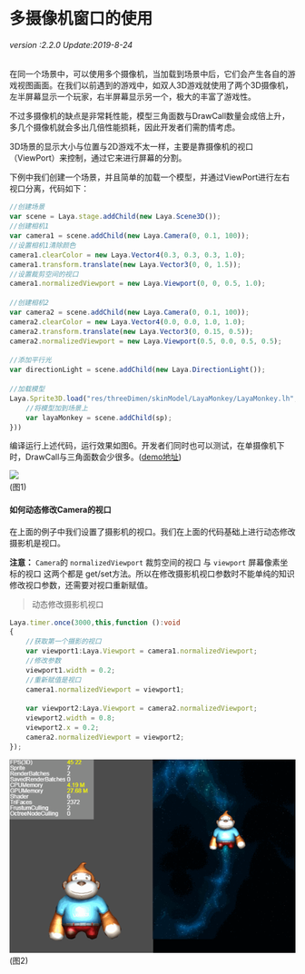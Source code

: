 # 多摄像机窗口的使用

###### *version :2.2.0   Update:2019-8-24*

​	在同一个场景中，可以使用多个摄像机，当加载到场景中后，它们会产生各自的游戏视图画面。在我们以前遇到的游戏中，如双人3D游戏就使用了两个3D摄像机，左半屏幕显示一个玩家，右半屏幕显示另一个，极大的丰富了游戏性。

不过多摄像机的缺点是非常耗性能，模型三角面数与DrawCall数量会成倍上升，多几个摄像机就会多出几倍性能损耗，因此开发者们需酌情考虑。

3D场景的显示大小与位置与2D游戏不太一样，主要是靠摄像机的视口（ViewPort）来控制，通过它来进行屏幕的分割。

下例中我们创建一个场景，并且简单的加载一个模型，并通过ViewPort进行左右视口分离，代码如下：

```typescript
//创建场景
var scene = Laya.stage.addChild(new Laya.Scene3D());
//创建相机1
var camera1 = scene.addChild(new Laya.Camera(0, 0.1, 100));
//设置相机1清除颜色
camera1.clearColor = new Laya.Vector4(0.3, 0.3, 0.3, 1.0);
camera1.transform.translate(new Laya.Vector3(0, 0, 1.5));
//设置裁剪空间的视口
camera1.normalizedViewport = new Laya.Viewport(0, 0, 0.5, 1.0);

//创建相机2
var camera2 = scene.addChild(new Laya.Camera(0, 0.1, 100));
camera2.clearColor = new Laya.Vector4(0.0, 0.0, 1.0, 1.0);
camera2.transform.translate(new Laya.Vector3(0, 0.15, 0.5));
camera2.normalizedViewport = new Laya.Viewport(0.5, 0.0, 0.5, 0.5);

//添加平行光
var directionLight = scene.addChild(new Laya.DirectionLight());

//加载模型
Laya.Sprite3D.load("res/threeDimen/skinModel/LayaMonkey/LayaMonkey.lh", Laya.Handler.create(null, function(sp) {
    //将模型加到场景上
    var layaMonkey = scene.addChild(sp);
}))
```

编译运行上述代码，运行效果如图6。开发者们同时也可以测试，在单摄像机下时，DrawCall与三角面数会少很多。([demo地址](https://layaair.ldc.layabox.com/demo2/?language=ch&category=3d&group=Camera&name=MultiCamera))

![](img/1.png)<br>(图1)

#### 如何动态修改Camera的视口

在上面的例子中我们设置了摄影机的视口。我们在上面的代码基础上进行动态修改摄影机是视口。

**注意：** `Camera`的 `normalizedViewport` 裁剪空间的视口 与 `viewport` 屏幕像素坐标的视口 这两个都是 get/set方法。所以在修改摄影机视口参数时不能单纯的知识修改视口参数，还需要对视口重新赋值。

> 动态修改摄影机视口

```typescript
Laya.timer.once(3000,this,function ():void 
{	
    //获取第一个摄影的视口
    var viewport1:Laya.Viewport = camera1.normalizedViewport;
    //修改参数
    viewport1.width = 0.2;
    //重新赋值是视口
    camera1.normalizedViewport = viewport1;

    var viewport2:Laya.Viewport = camera2.normalizedViewport;
    viewport2.width = 0.8;
    viewport2.x = 0.2;
    camera2.normalizedViewport = viewport2;
});
```

![](img/2.gif)<br>(图2)

